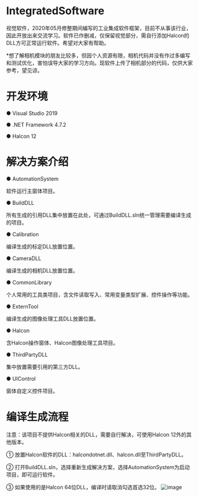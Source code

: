 # IntegratedSoftware
视觉软件，2020年05月修整期间编写的工业集成软件框架，目前不从事该行业，因此开放出来交流学习。软件已作删减，仅保留视觉部分，需自行添加Halcon的DLL方可正常运行软件。希望对大家有帮助。

*想了解相机模块的朋友比较多，但因个人资源有限，相机代码并没有作过多编写和测试优化，害怕误导大家的学习方向。现软件上传了相机部分的代码，仅供大家参考，望见谅。

# 开发环境
● Visual Studio 2019

● .NET Framework 4.7.2

● Halcon 12

# 解决方案介绍

● AutomationSystem

软件运行主窗体项目。

● BuildDLL

所有生成的引用DLL集中放置在此处，可通过BuildDLL.sln统一管理需要编译生成的项目。

● Calibration

编译生成的标定DLL放置位置。

● CameraDLL

编译生成的相机DLL放置位置。

● CommonLibrary

个人常用的工具类项目，含文件读取写入、常用变量类型扩展、控件操作等功能。

● ExternTool

编译生成的图像处理工具DLL放置位置。

● Halcon

含Halcon操作窗体、Halcon图像处理工具项目。

● ThirdPartyDLL

集中放置需要引用的第三方DLL。

● UIControl

窗体自定义控件项目。

# 编译生成流程

注意：该项目不提供Halcon相关的DLL，需要自行解决，可使用Halcon 12外的其他版本。

① 放置Halcon软件的DLL：halcondotnet.dll、halcon.dll至ThirdPartyDLL。

② 打开BuildDLL.sln，选择重新生成解决方案，选择AutomationSystem为启动项目，即可运行软件。

③ 如果使用的是Halcon 64位DLL，编译时请取消勾选首选32位。
  ![image](https://user-images.githubusercontent.com/17681289/167654789-a3ce95ad-0a62-483a-a634-7fd3c6d5dae7.png)
